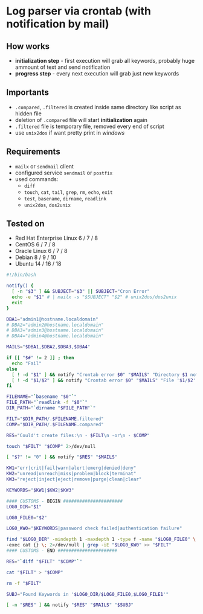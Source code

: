 # Log parser via crontab (with notification by mail)

## How works
 * **initialization step** - first execution will grab all keywords, probably huge ammount of text and send notification
 * **progress step** - every next execution will grab just new keywords
 
## Importants
 * `.compared`, `.filtered` is created inside same directory like script as hidden file
 * deletion of `.compared` file will start **initialization** again
 * `.filtered` file is temporary file, removed every end of script
 * use `unix2dos` if want pretty print in *windows*
 
## Requirements
 * `mailx` or `sendmail` client
 * configured service `sendmail` or `postfix`
 * used commands: 
   * `diff`
   * `touch`, `cat`, `tail`, `grep`, `rm`, `echo`, `exit`
   * `test`, `basename`, `dirname`, `readlink`
   * `unix2dos`, `dos2unix`

## Tested on
 - Red Hat Enterprise Linux 6 / 7 / 8
 - CentOS 6 / 7 / 8
 - Oracle Linux 6 / 7 / 8
 - Debian 8 / 9 / 10
 - Ubuntu 14 / 16 / 18

```bash
#!/bin/bash

notify() {
  [ -n "$3" ] && SUBJECT="$3" || SUBJECT="Cron Error"
  echo -e "$1" # | mailx -s "$SUBJECT" "$2" # unix2dos/dos2unix
  exit
}

DBA1="admin1@hostname.localdomain"
# DBA2="admin2@hostname.localdomain"
# DBA3="admin3@hostname.localdomain"
# DBA4="admin4@hostname.localdomain"

MAILS="$DBA1,$DBA2,$DBA3,$DBA4"

if [[ "$#" != 2 ]] ; then
  echo "Fail"
else
  [ ! -d "$1" ] && notify "Crontab error $0" "$MAILS" "Directory $1 not exist.." && exit
  [ ! -d "$1/$2" ] && notify "Crontab error $0" "$MAILS" "File '$1/$2' not exist.." && exit
fi

FILENAME="`basename "$0"`"
FILE_PATH="`readlink -f "$0"`"
DIR_PATH="`dirname "$FILE_PATH"`"

FILT="$DIR_PATH/.$FILENAME.filtered"
COMP="$DIR_PATH/.$FILENAME.compared"

RES="Could't create files:\n - $FILT\n -or\n - $COMP"

touch "$FILT" "$COMP" 2>/dev/null

[ "$?" != "0" ] && notify "$RES" "$MAILS"

KW1="err|crit|fail|warn|alert|emerg|denied|deny"
KW2="unread|unreach|miss|problem|block|terminat"
KW3="reject|inject|eject|remove|purge|clean|clear"

KEYWORDS="$KW1|$KW2|$KW3"

#### CUSTOMS - BEGIN ######################
LOG0_DIR="$1"

LOG0_FILE0="$2"

LOG0_KW0="$KEYWORDS|password check failed|authentication failure"

find "$LOG0_DIR" -mindepth 1 -maxdepth 1 -type f -name "$LOG0_FILE0" \
-exec cat {} \; 2>/dev/null | grep -iE "$LOG0_KW0" >> "$FILT"
#### CUSTOMS - END ######################

RES="`diff "$FILT" "$COMP"`"

cat "$FILT" > "$COMP"

rm -f "$FILT"

SUBJ="Found Keywords in '$LOG0_DIR/$LOG0_FILE0,$LOG0_FILE1'"

[ -n "$RES" ] && notify "$RES" "$MAILS" "$SUBJ"
```
